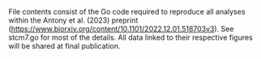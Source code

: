 File contents consist of the Go code required to reproduce all analyses within the Antony et al. (2023) preprint (https://www.biorxiv.org/content/10.1101/2022.12.01.518703v3). See stcm7.go for most of the details. All data linked to their respective figures will be shared at final publication.
